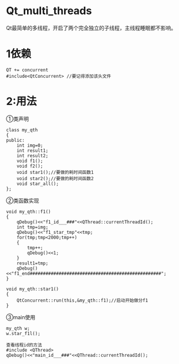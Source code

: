 # Qt_multi_threads
Qt最简单的多线程，开启了两个完全独立的子线程，主线程睡眠都不影响。
# 1依赖
```
QT += concurrent
#include<QtConcurrent> //要记得添加该头文件
```
# 2:用法
①类声明
```
class my_qth
{
public:
    int img=0;
    int result1;
    int result2;
    void f1();
    void f2();
    void star1();//要做的耗时间函数1
    void star2();//要做的耗时间函数2
    void star_all();
};
```
②类函数实现
```
void my_qth::f1()
{
    qDebug()<<"f1_id___###"<<QThread::currentThreadId();
    int tmp=img;
    qDebug()<<"f1_star_tmp"<<tmp;
    for(tmp;tmp<2000;tmp++)
    {
        tmp++;
        qDebug()<<1;
    }
    result1=tmp;
    qDebug()<<"f1_end##################################################";
}
```

```
void my_qth::star1()
{
    QtConcurrent::run(this,&my_qth::f1);//启动开始做分f1
}
```
③main使用
```
my_qth w;
w.star_f1l();
```
```
查看线程id的方法
#include <QThread>
qDebug()<<"main_id___###"<<QThread::currentThreadId();
```
